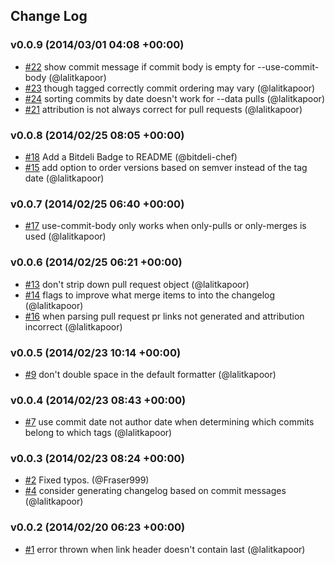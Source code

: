 ## Change Log

### v0.0.9 (2014/03/01 04:08 +00:00)
- [#22](https://github.com/lalitkapoor/github-changes/pull/22) show commit message if commit body is empty for --use-commit-body (@lalitkapoor)
- [#23](https://github.com/lalitkapoor/github-changes/pull/23) though tagged correctly commit ordering may vary (@lalitkapoor)
- [#24](https://github.com/lalitkapoor/github-changes/pull/24) sorting commits by date doesn't work for --data pulls (@lalitkapoor)
- [#21](https://github.com/lalitkapoor/github-changes/pull/21) attribution is not always correct for pull requests (@lalitkapoor)

### v0.0.8 (2014/02/25 08:05 +00:00)
- [#18](https://github.com/lalitkapoor/github-changes/pull/18) Add a Bitdeli Badge to README (@bitdeli-chef)
- [#15](https://github.com/lalitkapoor/github-changes/pull/15) add option to order versions based on semver instead of the tag date (@lalitkapoor)

### v0.0.7 (2014/02/25 06:40 +00:00)
- [#17](https://github.com/lalitkapoor/github-changes/pull/17) use-commit-body only works when only-pulls or only-merges is used (@lalitkapoor)

### v0.0.6 (2014/02/25 06:21 +00:00)
- [#13](https://github.com/lalitkapoor/github-changes/pull/13) don't strip down pull request object (@lalitkapoor)
- [#14](https://github.com/lalitkapoor/github-changes/pull/14) flags to improve what merge items to into the changelog (@lalitkapoor)
- [#16](https://github.com/lalitkapoor/github-changes/pull/16) when parsing pull request pr links not generated and attribution incorrect (@lalitkapoor)

### v0.0.5 (2014/02/23 10:14 +00:00)
- [#9](https://github.com/lalitkapoor/github-changes/pull/9) don't double space in the default formatter (@lalitkapoor)

### v0.0.4 (2014/02/23 08:43 +00:00)
- [#7](https://github.com/lalitkapoor/github-changes/pull/7) use commit date not author date when determining which commits belong to which tags (@lalitkapoor)

### v0.0.3 (2014/02/23 08:24 +00:00)
- [#2](https://github.com/lalitkapoor/github-changes/pull/2) Fixed typos. (@Fraser999)
- [#4](https://github.com/lalitkapoor/github-changes/pull/4) consider generating changelog based on commit messages (@lalitkapoor)

### v0.0.2 (2014/02/20 06:23 +00:00)
- [#1](https://github.com/lalitkapoor/github-changes/pull/1) error thrown when link header doesn't contain last (@lalitkapoor)
